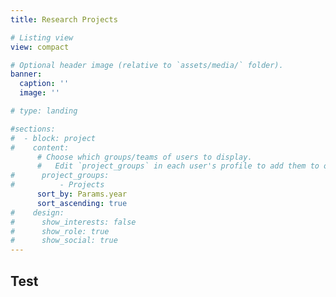 ```yaml
---
title: Research Projects

# Listing view
view: compact

# Optional header image (relative to `assets/media/` folder).
banner:
  caption: ''
  image: ''

# type: landing

#sections:
#  - block: project
#    content:
      # Choose which groups/teams of users to display.
      #   Edit `project_groups` in each user's profile to add them to one or more of these groups.
#      project_groups:
#          - Projects
      sort_by: Params.year
      sort_ascending: true
#    design:
#      show_interests: false
#      show_role: true
#      show_social: true
---
```

Test
---
